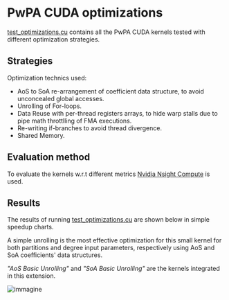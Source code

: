 # PwPA CUDA optimizations
[test_optimizations.cu](test_optimizations.cu) contains all the PwPA CUDA kernels tested with different optimization strategies.

## Strategies
Optimization technics used:
- AoS to SoA re-arrangement of coefficient data structure, to avoid unconcealed global accesses. 
- Unrolling of For-loops.
- Data Reuse with per-thread registers arrays, to hide warp stalls due to pipe math throttlling of FMA executions.
- Re-writing if-branches to avoid thread divergence.
- Shared Memory.

## Evaluation method
To evaluate the kernels w.r.t different metrics [Nvidia Nsight Compute](https://developer.nvidia.com/nsight-compute) is used.

## Results
The results of running [test_optimizations.cu](test_optimizations.cu) are shown below in simple speedup charts.

A simple unrolling is the most effective optimization for this small kernel for both partitions and degree input parameters,
respectively using AoS and SoA coefficients' data structures.

*"AoS Basic Unrolling"* and *"SoA Basic Unrolling"* are the kernels integrated in this extension.

![immagine](https://github.com/user-attachments/assets/ca4d9b43-a8bf-4d0d-995a-7eb71be3eed6)

